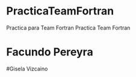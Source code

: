 # PracticaTeamFortran
Practica para Team Fortran
Practica Team Fortran

# Facundo Pereyra

#Gisela Vizcaino 

